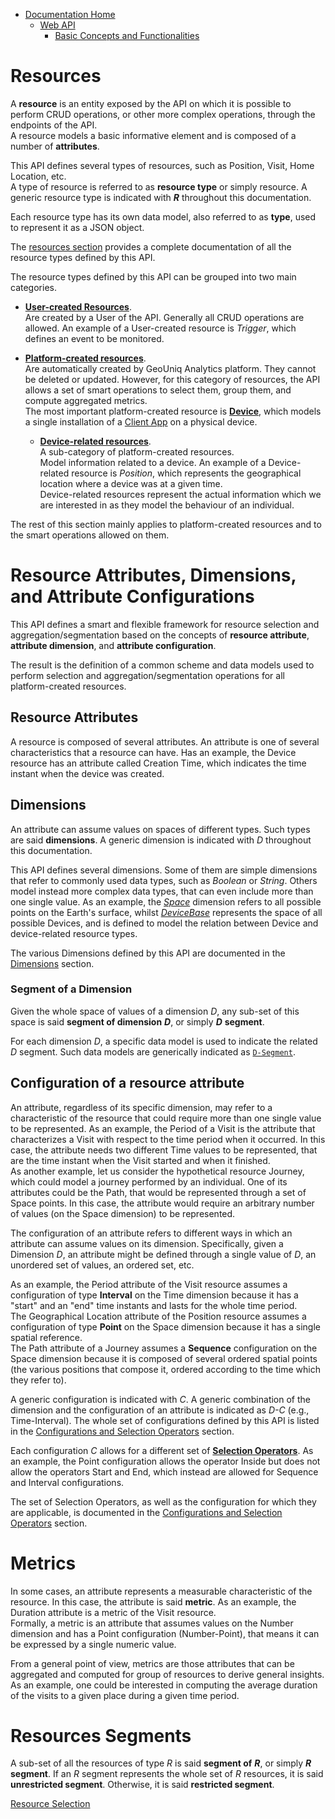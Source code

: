 * [Documentation Home](../../README.md)
   * [Web API](../index.md)
      * [Basic Concepts and Functionalities](index.md)
      
# Resources

A **resource** is an entity exposed by the API on which it is possible to perform CRUD operations, 
or other more complex operations, through the endpoints of the API.  
A resource models a basic informative element and is composed of a number of **attributes**.

This API defines several types of resources, such as Position, Visit, Home Location, etc.  
A type of resource is referred to as **resource type** or simply resource. 
A generic resource type is indicated with ***R*** throughout this documentation.

Each resource type has its own data model, also referred to as **type**, used to represent it as a JSON object.

The [resources section](../reference/resources/index.md)  provides a complete documentation 
of all the resource types defined by this API.

The resource types defined by this API can be grouped into two main categories.

* [**User-created Resources**](../reference/resources/user-created/index.md).   
Are created by a User of the API. Generally all CRUD operations are allowed. 
An example of a User-created resource is *Trigger*, which defines an event to be monitored.

* [**Platform-created resources**](../reference/resources/platform-created/index.md).  
Are automatically created by GeoUniq Analytics platform.
They cannot be deleted or updated.
However, for this category of resources, the API allows a set of smart operations to select them, 
group them, and compute aggregated metrics.  
The most important platform-created resource is [**Device**](../reference/resources/platform-created/device.md), 
which models a single installation of a [Client App](../../service-architecture.md) on a physical device.    
	* [**Device-related resources**](../reference/resources/platform-created/device-related/index.md).   
	A sub-category of platform-created resources.  
	Model information related to a device. An example of a Device-related resource is *Position*, 
	which represents the geographical location where a device was at a given time.  
	Device-related resources represent the actual information which we are interested in 
	as they model the behaviour of an individual.
    

The rest of this section mainly applies to platform-created resources and to the smart operations allowed on them.

# Resource Attributes, Dimensions, and Attribute Configurations

This API defines a smart and flexible framework for resource selection and aggregation/segmentation 
based on the concepts of **resource attribute**, **attribute dimension**, and **attribute configuration**. 

The result is the definition of a common scheme and data models 
used to perform selection and aggregation/segmentation operations for all platform-created resources.

## Resource Attributes

A resource is composed of several attributes.
An attribute is one of several characteristics that a resource can have. 
Has an example, the Device resource has an attribute called Creation Time, 
which indicates the time instant when the device was created.

## Dimensions

An attribute can assume values on spaces of different types.
Such types are said **dimensions**.
A generic dimension is indicated with *D* throughout this documentation.

This API defines several dimensions.
Some of them are simple dimensions that refer to commonly used data types, such as *Boolean* or *String*.
Others model instead more complex data types, that can even include more than one single value.
As an example, the [*Space*](../reference/dimensions/space.md) dimension refers to 
all possible points on the Earth's surface,
whilst [*DeviceBase*](../reference/dimensions/device-base.md) represents the space of all possible Devices, 
and is defined to model the relation between Device and device-related resource types. 

The various Dimensions defined by this API are documented in the [Dimensions](../reference/dimensions/index.md) section.

### Segment of a Dimension

Given the whole space of values of a dimension *D*, 
any sub-set of this space is said **segment of dimension** ***D***, or simply ***D*** **segment**.

For each dimension *D*, a specific data model is used to indicate the related *D* segment.
Such data models are generically indicated as [`D-Segment`](../reference/data-models/d-segment/index.md).

## Configuration of a resource attribute

An attribute, regardless of its specific dimension, 
may refer to a characteristic of the resource that could require more than one single value to be represented. 
As an example, the Period of a Visit is the attribute that characterizes a Visit 
with respect to the time period when it occurred.
In this case, the attribute needs two different Time values to be represented, 
that are the time instant when the Visit started and when it finished.  
As another example, let us consider the hypothetical resource Journey, 
which could model a journey performed by an individual.
One of its attributes could be the Path, that would be represented through a set of Space points.
In this case, the attribute would require an arbitrary number of values (on the Space dimension) to be represented.

The configuration of an attribute refers to different ways in which an attribute can assume values on its dimension. 
Specifically, given a Dimension *D*, an attribute might be defined through a single value of *D*, 
an unordered set of values, an ordered set, etc.

As an example, the Period attribute of the Visit resource assumes a configuration of type **Interval** 
on the Time dimension 
because it has a "start" and an "end" time instants and lasts for the whole time period.  
The Geographical Location attribute of the Position resource assumes a configuration of type 
**Point** on the Space dimension because it has a single spatial reference.  
The Path attribute of a Journey assumes a **Sequence** configuration on the Space dimension 
because it is composed of several ordered spatial points 
(the various positions that compose it, ordered according to the time which they refer to).

A generic configuration is indicated with *C*.
A generic combination of the dimension and the configuration of an attribute is indicated as *D-C* (e.g., Time-Interval).
The whole set of configurations defined by this API is listed in the 
[Configurations and Selection Operators](../reference/configurations-and-operators.md) section.

Each configuration *C* allows for a different set of [**Selection Operators**](../reference/configurations-and-operators.md#selection-operators).
As an example, the Point configuration allows the operator Inside but does not allow the operators Start and End, 
which instead are allowed for Sequence and Interval configurations.

The set of Selection Operators, as well as the configuration for which they are applicable, 
is documented in the 
[Configurations and Selection Operators](../reference/configurations-and-operators.md#selection-operators) section.

# Metrics

In some cases, an attribute represents a measurable characteristic of the resource.
In this case, the attribute is said **metric**.
As an example, the Duration attribute is a metric of the Visit resource.  
Formally, a metric is an attribute that assumes values on the Number dimension and has a Point configuration (Number-Point), 
that means it can be expressed by a single numeric value.  

From a general point of view, metrics are those attributes that can be aggregated 
and computed for group of resources to derive general insights.
As an example, one could be interested in computing the average duration of the visits 
to a given place during a given time period.
 
# Resources Segments

A sub-set of all the resources of type *R* is said **segment of** ***R***, or simply ***R*** **segment**.
If an *R* segment represents the whole set of *R* resources, it is said **unrestricted segment**. 
Otherwise, it is said **restricted segment**.

[Resource Selection](resource-selection.md)
